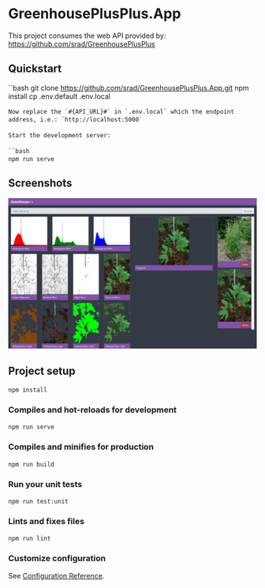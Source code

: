 # GreenhousePlusPlus.App

This project consumes the web API provided by: https://github.com/srad/GreenhousePlusPlus

## Quickstart

``bash
git clone https://github.com/srad/GreenhousePlusPlus.App.git
npm install
cp .env.default .env.local
```
Now replace the `#{API_URL}#` in `.env.local` which the endpoint address, i.e.: `http://localhost:5000`

Start the development server:

``bash
npm run serve
```

## Screenshots

![](https://raw.githubusercontent.com/srad/GreenhousePlusPlus.App/master/docs/screenshot0.jpg)

## Project setup
```
npm install
```

### Compiles and hot-reloads for development
```
npm run serve
```

### Compiles and minifies for production
```
npm run build
```

### Run your unit tests
```
npm run test:unit
```

### Lints and fixes files
```
npm run lint
```

### Customize configuration
See [Configuration Reference](https://cli.vuejs.org/config/).
